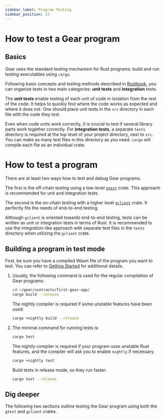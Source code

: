 ```yaml
---
sidebar_label: Program Testing
sidebar_position: 13
---
```


# How to test a Gear program

## Basics

Gear uses the standard testing mechanism for Rust programs: build and run testing executables using `cargo`.

Following basic concepts and testing methods described in [Rustbook](https://doc.rust-lang.org/book/ch11-00-testing.html), you can organize tests in two main categories: **unit tests** and **integration** tests.

The **unit tests** enable testing of each unit of code in isolation from the rest of the code. It helps to quickly find where the code works as expected and where it does not. One should place unit tests in the `src` directory in each file with the code they test.

Even when code units work correctly, it is crucial to test if several library parts work together correctly. For **integration tests**, a separate `tests` directory is required at the top level of your project directory, next to `src`. You can make as many test files in this directory as you need. `cargo` will compile each file as an individual crate.

# How to test a program

There are at least two ways how to test and debug Gear programs.

The first is the off-chain testing using a low-level [`gtest`](https://docs.gear.rs/gtest/) crate. This approach is recommended for unit and integration tests.

The second is the on-chain testing with a higher level [`gclient`](https://docs.gear.rs/gclient/) crate. It perfectly fits the needs of end-to-end testing.

Although `gclient` is oriented towards end-to-end testing, tests can be written as unit or integration tests in terms of Rust. It is recommended to use the integration-like approach with separate test files in the `tests` directory when utilizing the `gclient` crate.

## Building a program in test mode

First, be sure you have a compiled Wasm file of the program you want to test. You can refer to [Getting Started](getting-started-in-5-minutes.md) for additional details.

1. Usually, the following command is used for the regular compilation of Gear programs:

    ```bash
    cd ~/gear/contracts/first-gear-app/
    cargo build --release
    ```

    The nightly compiler is required if some unstable features have been used:

    ```bash
    cargo +nightly build --release
    ```

2. The minimal command for running tests is:

    ```bash
    cargo test
    ```

    The nightly compiler is required if your program uses unstable Rust features, and the compiler will ask you to enable `nightly` if necessary.

    ```bash
    cargo +nightly test
    ```

    Build tests in release mode, so they run faster:

    ```bash
    cargo test --release
    ```

## Dig deeper

The following two sections outline testing the Gear program using both the `gtest` and `gclient` crates.
